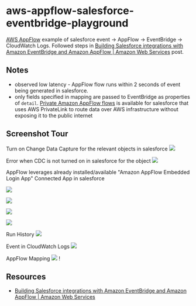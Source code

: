 # aws-appflow-salesforce-eventbridge-playground

[AWS AppFlow](https://aws.amazon.com/appflow/) example of salesforce event -> AppFlow -> EventBridge -> CloudWatch Logs.  Followed steps in [Building Salesforce integrations with Amazon EventBridge and Amazon AppFlow | Amazon Web Services](https://aws.amazon.com/blogs/compute/building-salesforce-integrations-with-amazon-eventbridge/) post.

## Notes

* observed low latency - AppFlow flow runs within 2 seconds of event being generated in salesforce.
* only fields specified in mapping are passed to EventBridge as properties of `detail`.
[Private Amazon AppFlow flows](https://docs.aws.amazon.com/appflow/latest/userguide/private-flows.html) is available for salesforce that uses AWS PrivateLink to route data over AWS infrastructure without exposing it to the public internet

## Screenshot Tour

Turn on Change Data Capture for the relevant objects in salesforce
![](https://www.evernote.com/l/AAFmryV0UxVKY5eprjjdQ-_4IgJG7JvB5AAB/image.png)

Error when CDC is not turned on in salesforce for the object
![](https://www.evernote.com/l/AAEDjQW7qIpJ7azu59MIH05tvwqdqYOjrbsB/image.png)

AppFlow leverages already installed/available "Amazon AppFlow Embedded Login App" Connected App in salesforce

![](https://www.evernote.com/l/AAEyS5AOJn9F8pnZVMiV0Up7f5ydSNPApQwB/image.png)

![](https://www.evernote.com/l/AAGR_pfFpElDa4WwFTLoHEtGhpPxDKREPnoB/image.png)

![](https://www.evernote.com/l/AAEG72PQcHlNhrTqGdsmhe0DrtStP8VuCnE)

![](https://www.evernote.com/l/AAH8LLu9mOVJar3EgvmDvSsLrEA4yFQehs8B/image.png)

Run History
![](https://www.evernote.com/l/AAFPHkqjr_FJ1qtyysG35f8dO4wyIHz3DywB/image.png)

Event in CloudWatch Logs
![](https://www.evernote.com/l/AAFpH1Az7IlBUavypLjw4LahE90ppWrjy0AB/image.png)

AppFlow Mapping
![](https://www.evernote.com/l/AAEG72PQcHlNhrTqGdsmhe0DrtStP8VuCnEB/image.png)
!

## Resources

* [Building Salesforce integrations with Amazon EventBridge and Amazon AppFlow | Amazon Web Services](https://aws.amazon.com/blogs/compute/building-salesforce-integrations-with-amazon-eventbridge/)